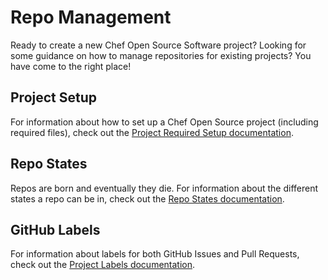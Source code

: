 # Repo Management

Ready to create a new Chef Open Source Software project? Looking for some guidance on how to manage repositories for existing projects? You have come to the right place!

## Project Setup

For information about how to set up a Chef Open Source project (including required files), check out the [Project Required Setup documentation](project-required-setup.md).

## Repo States

Repos are born and eventually they die. For information about the different states a repo can be in, check out the [Repo States documentation](repo-states.md).

## GitHub Labels

For information about labels for both GitHub Issues and Pull Requests, check out the [Project Labels documentation](github-labels.md).
